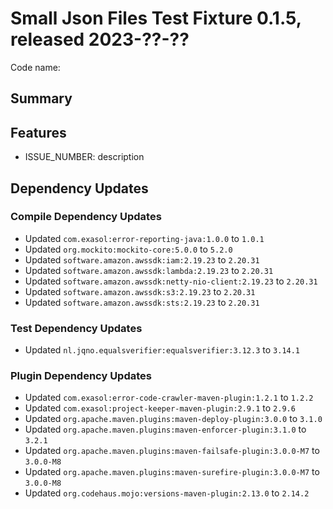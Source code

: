 # Small Json Files Test Fixture 0.1.5, released 2023-??-??

Code name:

## Summary

## Features

* ISSUE_NUMBER: description

## Dependency Updates

### Compile Dependency Updates

* Updated `com.exasol:error-reporting-java:1.0.0` to `1.0.1`
* Updated `org.mockito:mockito-core:5.0.0` to `5.2.0`
* Updated `software.amazon.awssdk:iam:2.19.23` to `2.20.31`
* Updated `software.amazon.awssdk:lambda:2.19.23` to `2.20.31`
* Updated `software.amazon.awssdk:netty-nio-client:2.19.23` to `2.20.31`
* Updated `software.amazon.awssdk:s3:2.19.23` to `2.20.31`
* Updated `software.amazon.awssdk:sts:2.19.23` to `2.20.31`

### Test Dependency Updates

* Updated `nl.jqno.equalsverifier:equalsverifier:3.12.3` to `3.14.1`

### Plugin Dependency Updates

* Updated `com.exasol:error-code-crawler-maven-plugin:1.2.1` to `1.2.2`
* Updated `com.exasol:project-keeper-maven-plugin:2.9.1` to `2.9.6`
* Updated `org.apache.maven.plugins:maven-deploy-plugin:3.0.0` to `3.1.0`
* Updated `org.apache.maven.plugins:maven-enforcer-plugin:3.1.0` to `3.2.1`
* Updated `org.apache.maven.plugins:maven-failsafe-plugin:3.0.0-M7` to `3.0.0-M8`
* Updated `org.apache.maven.plugins:maven-surefire-plugin:3.0.0-M7` to `3.0.0-M8`
* Updated `org.codehaus.mojo:versions-maven-plugin:2.13.0` to `2.14.2`
